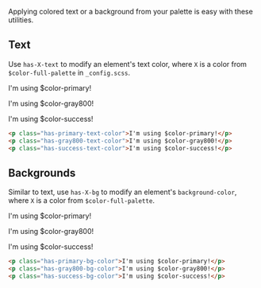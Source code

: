 Applying colored text or a background from your palette is easy with these utilities.

## Text

Use `has-X-text` to modify an element's text color, where `X` is a color from `$color-full-palette` in `_config.scss`.

<p class="has-primary-text-color">I'm using $color-primary!</p>
<p class="has-gray800-text-color">I'm using $color-gray800!</p>
<p class="has-success-text-color">I'm using $color-success!</p>

```html
<p class="has-primary-text-color">I'm using $color-primary!</p>
<p class="has-gray800-text-color">I'm using $color-gray800!</p>
<p class="has-success-text-color">I'm using $color-success!</p>
```

## Backgrounds

Similar to text, use `has-X-bg` to modify an element's `background-color`, where `X` is a color from `$color-full-palette`.

<p class="has-primary-bg-color">I'm using $color-primary!</p>
<p class="has-gray800-bg-color">I'm using $color-gray800!</p>
<p class="has-success-bg-color">I'm using $color-success!</p>

```html
<p class="has-primary-bg-color">I'm using $color-primary!</p>
<p class="has-gray800-bg-color">I'm using $color-gray800!</p>
<p class="has-success-bg-color">I'm using $color-success!</p>
```
